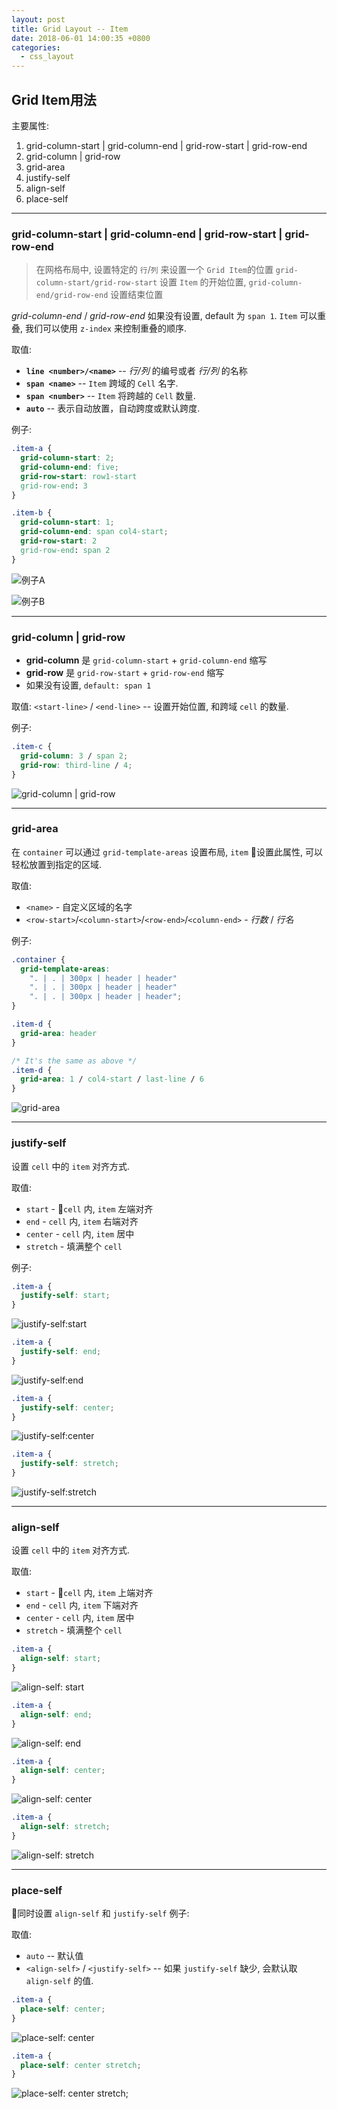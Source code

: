 ```yaml
---
layout: post
title: Grid Layout -- Item
date: 2018-06-01 14:00:35 +0800
categories:
  - css_layout
---
```


## Grid Item用法
主要属性:
1. grid-column-start | grid-column-end | grid-row-start | grid-row-end
1. grid-column | grid-row
1. grid-area
1. justify-self
1. align-self
1. place-self

---

### grid-column-start | grid-column-end | grid-row-start | grid-row-end
> 在网格布局中, 设置特定的 `行`/`列` 来设置一个 `Grid Item`的位置
> `grid-column-start/grid-row-start` 设置 `Item` 的开始位置,
> `grid-column-end/grid-row-end` 设置结束位置

*grid-column-end* / *grid-row-end* 如果没有设置, default 为 `span 1`. `Item` 可以重叠, 我们可以使用 `z-index` 来控制重叠的顺序.

取值:
+ **`line <number>/<name>`** -- *行/列* 的编号或者 *行/列* 的名称
+ **`span <name>`** -- `Item` 跨域的 `Cell` 名字.
+ **`span <number>`** -- `Item` 将跨越的 `Cell` 数量.
+ **`auto`** -- 表示自动放置，自动跨度或默认跨度.

例子:
```css
.item-a {
  grid-column-start: 2;
  grid-column-end: five;
  grid-row-start: row1-start
  grid-row-end: 3
}

.item-b {
  grid-column-start: 1;
  grid-column-end: span col4-start;
  grid-row-start: 2
  grid-row-end: span 2
}
```
![例子A](https://cdn.css-tricks.com/wp-content/uploads/2016/03/grid-start-end-a.png)

![例子B](https://cdn.css-tricks.com/wp-content/uploads/2016/11/grid-start-end-b.png)

---

### grid-column | grid-row
+ **grid-column** 是 `grid-column-start` + `grid-column-end` 缩写
+ **grid-row** 是 `grid-row-start` + `grid-row-end` 缩写
+ 如果没有设置, `default: span 1`

取值:
`<start-line>` / `<end-line>` -- 设置开始位置, 和跨域 `cell` 的数量.

例子:
```css
.item-c {
  grid-column: 3 / span 2;
  grid-row: third-line / 4;
}
```

![grid-column | grid-row](https://cdn.css-tricks.com/wp-content/uploads/2016/03/grid-start-end-c.png)

---

### grid-area
在 `container` 可以通过 `grid-template-areas` 设置布局, `item` 设置此属性, 可以轻松放置到指定的区域.

取值:
+ `<name>` - 自定义区域的名字
+ `<row-start>`/`<column-start>`/`<row-end>`/`<column-end>` - *行数* / *行名*

例子:
```css
.container {
  grid-template-areas:
    ". | . | 300px | header | header"
    ". | . | 300px | header | header"
    ". | . | 300px | header | header";
}

.item-d {
  grid-area: header
}

/* It's the same as above */
.item-d {
  grid-area: 1 / col4-start / last-line / 6
}
```

![grid-area](https://cdn.css-tricks.com/wp-content/uploads/2016/03/grid-start-end-d.png)

---

### justify-self
设置 `cell` 中的 `item` 对齐方式.

取值:
+ `start` - `cell` 内, `item` 左端对齐
+ `end` - `cell` 内, `item` 右端对齐
+ `center` - `cell` 内, `item` 居中
+ `stretch` - 填满整个 `cell`

例子:
```css
.item-a {
  justify-self: start;
}
```

![justify-self:start](https://cdn.css-tricks.com/wp-content/uploads/2016/03/grid-justify-self-start.png)

```css
.item-a {
  justify-self: end;
}
```

![justify-self:end](https://cdn.css-tricks.com/wp-content/uploads/2016/03/grid-justify-self-end.png)

```css
.item-a {
  justify-self: center;
}
```

![justify-self:center](https://cdn.css-tricks.com/wp-content/uploads/2016/03/grid-justify-self-center.png)

```css
.item-a {
  justify-self: stretch;
}
```

![justify-self:stretch](https://cdn.css-tricks.com/wp-content/uploads/2016/03/grid-justify-self-stretch.png)

---

### align-self
设置 `cell` 中的 `item` 对齐方式.

取值:
+ `start` - `cell` 内, `item` 上端对齐
+ `end` - `cell` 内, `item` 下端对齐
+ `center` - `cell` 内, `item` 居中
+ `stretch` - 填满整个 `cell`

```css
.item-a {
  align-self: start;
}
```

![align-self: start](https://cdn.css-tricks.com/wp-content/uploads/2016/03/grid-align-self-start.png)

```css
.item-a {
  align-self: end;
}
```

![align-self: end](https://cdn.css-tricks.com/wp-content/uploads/2016/03/grid-align-self-end.png)

```css
.item-a {
  align-self: center;
}
```

![align-self: center](https://cdn.css-tricks.com/wp-content/uploads/2016/03/grid-align-self-center.png)

```css
.item-a {
  align-self: stretch;
}
```

![align-self: stretch](https://cdn.css-tricks.com/wp-content/uploads/2016/03/grid-align-self-stretch.png)

---

### place-self
同时设置 `align-self` 和 `justify-self`
例子:

取值:
+ `auto` -- 默认值
+ `<align-self>` / `<justify-self>` -- 如果 `justify-self` 缺少, 会默认取 `align-self` 的值.

```css
.item-a {
  place-self: center;
}
```

![place-self: center](https://cdn.css-tricks.com/wp-content/uploads/2018/04/grid-place-self-center.png)

```css
.item-a {
  place-self: center stretch;
}
```

![place-self: center stretch;](https://cdn.css-tricks.com/wp-content/uploads/2016/03/grid-align-self-center.png)
